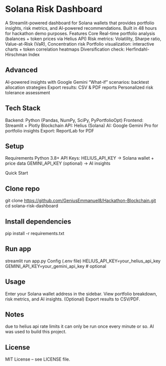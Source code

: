 # Solana Risk Dashboard
A Streamlit-powered dashboard for Solana wallets that provides portfolio insights, risk metrics, and AI-powered recommendations. Built in 48 hours for hackathon demo purposes.
Features
 Core
Real-time portfolio analysis (balances + token prices via Helius API)
Risk metrics: Volatility, Sharpe ratio, Value-at-Risk (VaR), Concentration risk
Portfolio visualization: interactive charts + token correlation heatmaps
Diversification check: Herfindahl-Hirschman Index
## Advanced
AI-powered insights with Google Gemini
“What-if” scenarios: backtest allocation strategies
Export results: CSV & PDF reports
Personalized risk tolerance assessment
## Tech Stack
Backend: Python (Pandas, NumPy, SciPy, PyPortfolioOpt)
Frontend: Streamlit + Plotly
Blockchain API: Helius (Solana) 
AI: Google Gemini Pro for portfolio insights
Export: ReportLab for PDF
## Setup
Requirements
Python 3.8+
API Keys:
HELIUS_API_KEY → Solana wallet + price data
GEMINI_API_KEY (optional) → AI insights

Quick Start
## Clone repo
git clone https://github.com/GeniusEmmanuel8/Hackathon-Blockchain.git
cd solana-risk-dashboard

## Install dependencies
pip install -r requirements.txt

## Run app
streamlit run app.py
Config (.env file)
HELIUS_API_KEY=your_helius_api_key
GEMINI_API_KEY=your_gemini_api_key   # optional

## Usage
Enter your Solana wallet address in the sidebar.
View portfolio breakdown, risk metrics, and AI insights.
(Optional) Export results to CSV/PDF.

## Notes
due to helius api rate limits it can only be run once every minute or so.
AI was used to build this project.


## License
MIT License – see LICENSE file.
